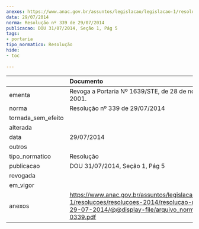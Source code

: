 ```yaml
---
anexos: https://www.anac.gov.br/assuntos/legislacao/legislacao-1/resolucoes/resolucoes-2014/resolucao-no-339-de-29-07-2014/@@display-file/arquivo_norma/RA2014-0339.pdf
data: 29/07/2014
norma: Resolução nº 339 de 29/07/2014
publicacao: DOU 31/07/2014, Seção 1, Pág 5
tags:
- portaria
tipo_normatico: Resolução
hide: 
- toc 
 
---
```


|                    | Documento                                                                                                                                                       |
|:-------------------|:----------------------------------------------------------------------------------------------------------------------------------------------------------------|
| ementa             | Revoga a Portaria Nº 1639/STE, de 28 de novembro de 2001.                                                                                                       |
| norma              | Resolução nº 339 de 29/07/2014                                                                                                                                  |
| tornada_sem_efeito |                                                                                                                                                                 |
| alterada           |                                                                                                                                                                 |
| data               | 29/07/2014                                                                                                                                                      |
| outros             |                                                                                                                                                                 |
| tipo_normatico     | Resolução                                                                                                                                                       |
| publicacao         | DOU 31/07/2014, Seção 1, Pág 5                                                                                                                                  |
| revogada           |                                                                                                                                                                 |
| em_vigor           |                                                                                                                                                                 |
| anexos             | https://www.anac.gov.br/assuntos/legislacao/legislacao-1/resolucoes/resolucoes-2014/resolucao-no-339-de-29-07-2014/@@display-file/arquivo_norma/RA2014-0339.pdf |